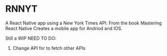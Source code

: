 # RNNYT
A React Native app using a New York Times API. From the book Mastering React Native
Creates a mobile app for Andriod and IOS.

Still a WIP
NEED TO DO:
1. Change API for to fetch other APIs
